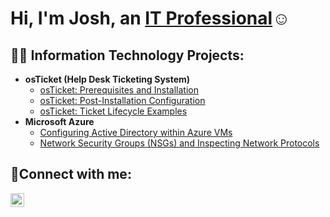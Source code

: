 <h1>Hi, I'm Josh, an <a href="https://linkedin.com/in/mohammedn652">IT Professional</a>☺</h1>

<h2>👨‍💻 Information Technology Projects:</h2>

- <b>osTicket (Help Desk Ticketing System)</b>
  - [osTicket: Prerequisites and Installation](https://github.com/moetechmind/osticket-prereqs)
  - [osTicket: Post-Installation Configuration](https://github.com/moetechmind/post-install-config)
  - [osTicket: Ticket Lifecycle Examples](https://github.com/moetechmind/ticket-lifecycle)
- <b>Microsoft Azure</b>
  - [Configuring Active Directory within Azure VMs](https://github.com/moetechmind/configure-ad)
  - [Network Security Groups (NSGs) and Inspecting Network Protocols](https://github.com/jmoetechmind/azure-network-protocols)

<h2>🤳Connect with me:</h2>


[<img align="left" alt="Josh | LinkedIn" width="22px" src="https://cdn.jsdelivr.net/npm/simple-icons@v3/icons/linkedin.svg" />][linkedin]



[linkedin]: https://linkedin.com/in/mohammedn652
